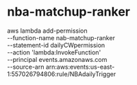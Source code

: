# nba-matchup-ranker


aws lambda add-permission \
--function-name nab-matchup-ranker \
--statement-id dailyCWpermission \
--action 'lambda:InvokeFunction' \
--principal events.amazonaws.com \
--source-arn arn:aws:events:us-east-1:557026794806:rule/NBAdailyTrigger